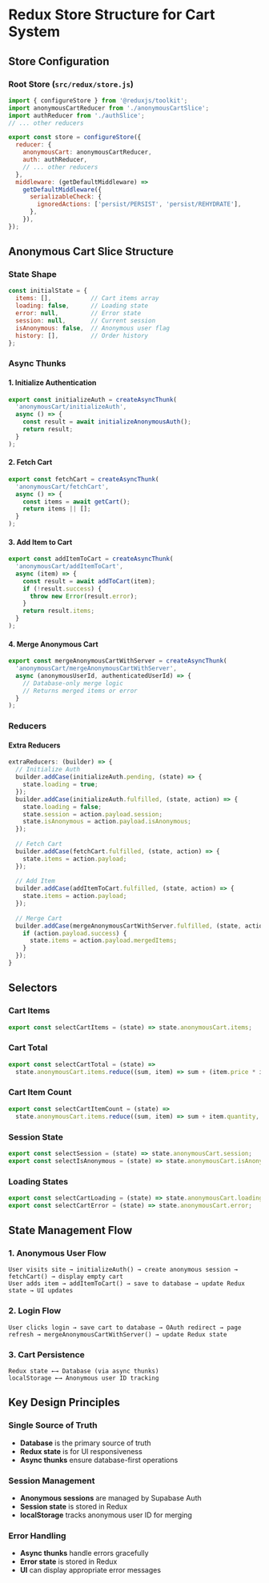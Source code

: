 # Redux Store Structure for Cart System

## Store Configuration

### Root Store (`src/redux/store.js`)
```javascript
import { configureStore } from '@reduxjs/toolkit';
import anonymousCartReducer from './anonymousCartSlice';
import authReducer from './authSlice';
// ... other reducers

export const store = configureStore({
  reducer: {
    anonymousCart: anonymousCartReducer,
    auth: authReducer,
    // ... other reducers
  },
  middleware: (getDefaultMiddleware) =>
    getDefaultMiddleware({
      serializableCheck: {
        ignoredActions: ['persist/PERSIST', 'persist/REHYDRATE'],
      },
    }),
});
```

## Anonymous Cart Slice Structure

### State Shape
```javascript
const initialState = {
  items: [],           // Cart items array
  loading: false,      // Loading state
  error: null,         // Error state
  session: null,       // Current session
  isAnonymous: false,  // Anonymous user flag
  history: [],         // Order history
};
```

### Async Thunks

#### 1. Initialize Authentication
```javascript
export const initializeAuth = createAsyncThunk(
  'anonymousCart/initializeAuth',
  async () => {
    const result = await initializeAnonymousAuth();
    return result;
  }
);
```

#### 2. Fetch Cart
```javascript
export const fetchCart = createAsyncThunk(
  'anonymousCart/fetchCart',
  async () => {
    const items = await getCart();
    return items || [];
  }
);
```

#### 3. Add Item to Cart
```javascript
export const addItemToCart = createAsyncThunk(
  'anonymousCart/addItemToCart',
  async (item) => {
    const result = await addToCart(item);
    if (!result.success) {
      throw new Error(result.error);
    }
    return result.items;
  }
);
```

#### 4. Merge Anonymous Cart
```javascript
export const mergeAnonymousCartWithServer = createAsyncThunk(
  'anonymousCart/mergeAnonymousCartWithServer',
  async (anonymousUserId, authenticatedUserId) => {
    // Database-only merge logic
    // Returns merged items or error
  }
);
```

### Reducers

#### Extra Reducers
```javascript
extraReducers: (builder) => {
  // Initialize Auth
  builder.addCase(initializeAuth.pending, (state) => {
    state.loading = true;
  });
  builder.addCase(initializeAuth.fulfilled, (state, action) => {
    state.loading = false;
    state.session = action.payload.session;
    state.isAnonymous = action.payload.isAnonymous;
  });
  
  // Fetch Cart
  builder.addCase(fetchCart.fulfilled, (state, action) => {
    state.items = action.payload;
  });
  
  // Add Item
  builder.addCase(addItemToCart.fulfilled, (state, action) => {
    state.items = action.payload;
  });
  
  // Merge Cart
  builder.addCase(mergeAnonymousCartWithServer.fulfilled, (state, action) => {
    if (action.payload.success) {
      state.items = action.payload.mergedItems;
    }
  });
}
```

## Selectors

### Cart Items
```javascript
export const selectCartItems = (state) => state.anonymousCart.items;
```

### Cart Total
```javascript
export const selectCartTotal = (state) => 
  state.anonymousCart.items.reduce((sum, item) => sum + (item.price * item.quantity), 0);
```

### Cart Item Count
```javascript
export const selectCartItemCount = (state) => 
  state.anonymousCart.items.reduce((sum, item) => sum + item.quantity, 0);
```

### Session State
```javascript
export const selectSession = (state) => state.anonymousCart.session;
export const selectIsAnonymous = (state) => state.anonymousCart.isAnonymous;
```

### Loading States
```javascript
export const selectCartLoading = (state) => state.anonymousCart.loading;
export const selectCartError = (state) => state.anonymousCart.error;
```

## State Management Flow

### 1. Anonymous User Flow
```
User visits site → initializeAuth() → create anonymous session → fetchCart() → display empty cart
User adds item → addItemToCart() → save to database → update Redux state → UI updates
```

### 2. Login Flow
```
User clicks login → save cart to database → OAuth redirect → page refresh → mergeAnonymousCartWithServer() → update Redux state
```

### 3. Cart Persistence
```
Redux state ←→ Database (via async thunks)
localStorage ←→ Anonymous user ID tracking
```

## Key Design Principles

### Single Source of Truth
- **Database** is the primary source of truth
- **Redux state** is for UI responsiveness
- **Async thunks** ensure database-first operations

### Session Management
- **Anonymous sessions** are managed by Supabase Auth
- **Session state** is stored in Redux
- **localStorage** tracks anonymous user ID for merging

### Error Handling
- **Async thunks** handle errors gracefully
- **Error state** is stored in Redux
- **UI** can display appropriate error messages 